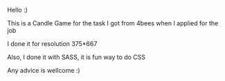 Hello :)

This is a Candle Game for the task I got from 4bees when I applied for the job

I done it for resolution 375*667

Also, I done it with SASS, it is fun way to do CSS

Any advice is wellcome :)